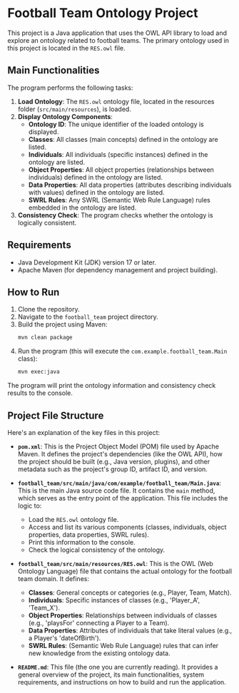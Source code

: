 # Football Team Ontology Project

This project is a Java application that uses the OWL API library to load and explore an ontology related to football teams. The primary ontology used in this project is located in the `RES.owl` file.

## Main Functionalities

The program performs the following tasks:

1.  **Load Ontology**: The `RES.owl` ontology file, located in the resources folder (`src/main/resources`), is loaded.
2.  **Display Ontology Components**:
    *   **Ontology ID**: The unique identifier of the loaded ontology is displayed.
    *   **Classes**: All classes (main concepts) defined in the ontology are listed.
    *   **Individuals**: All individuals (specific instances) defined in the ontology are listed.
    *   **Object Properties**: All object properties (relationships between individuals) defined in the ontology are listed.
    *   **Data Properties**: All data properties (attributes describing individuals with values) defined in the ontology are listed.
    *   **SWRL Rules**: Any SWRL (Semantic Web Rule Language) rules embedded in the ontology are listed.
3.  **Consistency Check**: The program checks whether the ontology is logically consistent.

## Requirements

*   Java Development Kit (JDK) version 17 or later.
*   Apache Maven (for dependency management and project building).

## How to Run

1.  Clone the repository.
2.  Navigate to the `football_team` project directory.
3.  Build the project using Maven:
    ```bash
    mvn clean package
    ```
4.  Run the program (this will execute the `com.example.football_team.Main` class):
    ```bash
    mvn exec:java
    ```

The program will print the ontology information and consistency check results to the console.

## Project File Structure

Here's an explanation of the key files in this project:

*   **`pom.xml`**: This is the Project Object Model (POM) file used by Apache Maven. It defines the project's dependencies (like the OWL API), how the project should be built (e.g., Java version, plugins), and other metadata such as the project's group ID, artifact ID, and version.

*   **`football_team/src/main/java/com/example/football_team/Main.java`**: This is the main Java source code file. It contains the `main` method, which serves as the entry point of the application. This file includes the logic to:
    *   Load the `RES.owl` ontology file.
    *   Access and list its various components (classes, individuals, object properties, data properties, SWRL rules).
    *   Print this information to the console.
    *   Check the logical consistency of the ontology.

*   **`football_team/src/main/resources/RES.owl`**: This is the OWL (Web Ontology Language) file that contains the actual ontology for the football team domain. It defines:
    *   **Classes**: General concepts or categories (e.g., Player, Team, Match).
    *   **Individuals**: Specific instances of classes (e.g., 'Player_A', 'Team_X').
    *   **Object Properties**: Relationships between individuals of classes (e.g., 'playsFor' connecting a Player to a Team).
    *   **Data Properties**: Attributes of individuals that take literal values (e.g., a Player's 'dateOfBirth').
    *   **SWRL Rules**: (Semantic Web Rule Language) rules that can infer new knowledge from the existing ontology data.

*   **`README.md`**: This file (the one you are currently reading). It provides a general overview of the project, its main functionalities, system requirements, and instructions on how to build and run the application.
